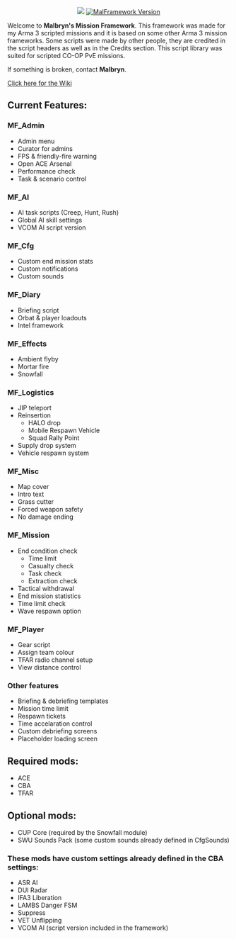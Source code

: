 <p align="center">
  <img src="https://i.imgur.com/Lq5Do49.png">
  <a href="https://github.com/Malbryn/MalFramework/releases/tag/v1.03">
    <img src="https://img.shields.io/badge/version-1.03-brightgreen" alt="MalFramework Version">
  </a>
</p>

Welcome to **Malbryn's Mission Framework**. This framework was made for my Arma 3 scripted missions and it is based on some other Arma 3 mission frameworks. Some scripts were made by other people, they are credited in the script headers as well as in the Credits section. This script library was suited for scripted CO-OP PvE missions.

If something is broken, contact **Malbryn**.

[Click here for the Wiki](https://github.com/Malbryn/MalFramework/wiki)

## Current Features:
### MF_Admin
 - Admin menu
 - Curator for admins
 - FPS & friendly-fire warning
 - Open ACE Arsenal
 - Performance check
 - Task & scenario control

### MF_AI
 - AI task scripts (Creep, Hunt, Rush)
 - Global AI skill settings
 - VCOM AI script version

### MF_Cfg
 - Custom end mission stats
 - Custom notifications
 - Custom sounds

### MF_Diary
 - Briefing script
 - Orbat & player loadouts
 - Intel framework

### MF_Effects
 - Ambient flyby
 - Mortar fire
 - Snowfall

### MF_Logistics
 - JIP teleport
 - Reinsertion
   - HALO drop
   - Mobile Respawn Vehicle
   - Squad Rally Point
 - Supply drop system
 - Vehicle respawn system

### MF_Misc
 - Map cover
 - Intro text
 - Grass cutter
 - Forced weapon safety
 - No damage ending

### MF_Mission
 - End condition check
   - Time limit
   - Casualty check
   - Task check
   - Extraction check
 - Tactical withdrawal
 - End mission statistics
 - Time limit check
 - Wave respawn option

### MF_Player
 - Gear script
 - Assign team colour
 - TFAR radio channel setup
 - View distance control

### Other features
 - Briefing & debriefing templates
 - Mission time limit
 - Respawn tickets
 - Time accelaration control
 - Custom debriefing screens
 - Placeholder loading screen

## Required mods:
 - ACE
 - CBA
 - TFAR

## Optional mods:
 - CUP Core (required by the Snowfall module)
 - SWU Sounds Pack (some custom sounds already defined in CfgSounds)

### These mods have custom settings already defined in the CBA settings:
 - ASR AI
 - DUI Radar
 - IFA3 Liberation
 - LAMBS Danger FSM
 - Suppress
 - VET Unflipping
 - VCOM AI (script version included in the framework)
